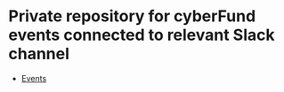 # Private repository for cyberFund events connected to relevant Slack channel

- [Events](https://github.com/cyberFund/events/projects/1)
